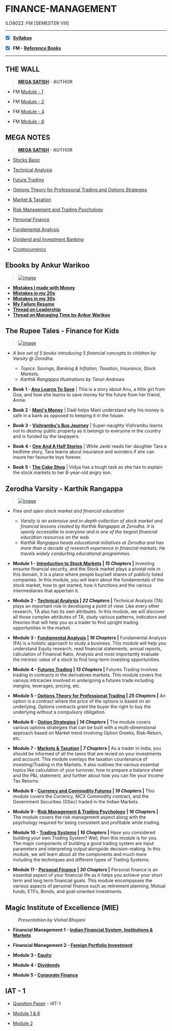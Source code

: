 # FINANCE-MANAGEMENT
 ILO8022: FM [SEMESTER VIII]

---
 
 - [X] **[Syllabus](https://github.com/Amey-Thakur/FINANCE-MANAGEMENT/blob/main/MU%20SEM%20VIII%20SYLLABUS.pdf)**
 
 - [X] **FM - [Reference Books](https://github.com/Amey-Thakur/FINANCE-MANAGEMENT/tree/main/Reference%20Books)**

---

## THE WALL

 >**[MEGA SATISH](https://github.com/msatmod) - AUTHOR**
 
 - FM [Module - 1](https://github.com/Amey-Thakur/FINANCE-MANAGEMENT/blob/main/THE%20WALL/FM_Module-1.pdf)
 
 - FM [Module - 2](https://github.com/Amey-Thakur/FINANCE-MANAGEMENT/blob/main/THE%20WALL/FM_Module-2.pdf)
 
 - FM [Module - 4](https://github.com/Amey-Thakur/FINANCE-MANAGEMENT/blob/main/THE%20WALL/FM_Module-4.pdf)
 
 - FM [Module - 6](https://github.com/Amey-Thakur/FINANCE-MANAGEMENT/blob/main/THE%20WALL/FM_Module-6.pdf)


## MEGA NOTES
 
 >**[MEGA SATISH](https://github.com/msatmod) - AUTHOR**
 
 - [Stocks Basic](https://github.com/Amey-Thakur/FINANCE-MANAGEMENT/blob/main/MEGA%20NOTES/1.%20Stocks%20Basic%20-%20FINANCE%20MANAGEMENT.pdf)
 
 - [Technical Analysis](https://github.com/Amey-Thakur/FINANCE-MANAGEMENT/blob/main/MEGA%20NOTES/2.%20Technical%20Analysis%20-%20FINANCE%20MANAGEMENT.pdf)
 
 - [Future Trading](https://github.com/Amey-Thakur/FINANCE-MANAGEMENT/blob/main/MEGA%20NOTES/3.%20Future%20Trading%20-%20FINANCE%20MANAGEMENT.pdf)
 
 - [Options Theory for Professional Trading and Options Strategies](https://github.com/Amey-Thakur/FINANCE-MANAGEMENT/blob/main/MEGA%20NOTES/4.%20Options%20Theory%20for%20Professional%20Trading%20and%20Options%20Strategies%20-%20FINANCE%20MANAGEMENT.pdf)
 
 - [Market & Taxation](https://github.com/Amey-Thakur/FINANCE-MANAGEMENT/blob/main/MEGA%20NOTES/5.%20Market%20%26%20Taxation%20-%20FINANCE%20MANAGEMENT.pdf)
 
 - [Risk Management and Trading Psychology](https://github.com/Amey-Thakur/FINANCE-MANAGEMENT/blob/main/MEGA%20NOTES/6.%20Risk%20Management%20and%20Trading%20Psychology%20-%20FINANCE%20MANAGEMENT.pdf)
 
 - [Personal Finance](https://github.com/Amey-Thakur/FINANCE-MANAGEMENT/blob/main/MEGA%20NOTES/7.%20Personal%20Finance%20-%20FINANCE%20MANAGEMENT.pdf)
 
 - [Fundamental Analysis](https://github.com/Amey-Thakur/FINANCE-MANAGEMENT/blob/main/MEGA%20NOTES/8.%20Fundamental%20Analysis%20-%20FINANCE%20MANAGEMENT.pdf)
 
 - [Dividend and Investment Banking](https://github.com/Amey-Thakur/FINANCE-MANAGEMENT/blob/main/MEGA%20NOTES/9.%20Dividend%20and%20Investment%20Banking%20-%20FINANCE%20MANAGEMENT.pdf)

 - [Cryptocurrency](https://github.com/Amey-Thakur/FINANCE-MANAGEMENT/blob/main/MEGA%20NOTES/10.%20Cryptocurrency%20-%20FINANCE%20MANAGEMENT.pdf)


## Ebooks by Ankur Warikoo

 >[![image](https://user-images.githubusercontent.com/54937357/150667715-5ca876b3-a682-439b-9e20-111ff5264217.png)](https://ankurwarikoo.com)

 - **[Mistakes I made with Money](https://github.com/Amey-Thakur/FINANCE-MANAGEMENT/blob/main/Ebooks%20by%20Ankur%20Warikoo/Mistakes%20I%20made%20with%20Money.pdf)**
 - **[Mistakes in my 20s](https://github.com/Amey-Thakur/FINANCE-MANAGEMENT/blob/main/Ebooks%20by%20Ankur%20Warikoo/Mistakes%20in%20my%2020s.pdf)**
 - **[Mistakes in my 30s](https://github.com/Amey-Thakur/FINANCE-MANAGEMENT/blob/main/Ebooks%20by%20Ankur%20Warikoo/Mistakes%20in%20my%2030s.pdf)**
 - **[My Failure Resume](https://github.com/Amey-Thakur/FINANCE-MANAGEMENT/blob/main/Ebooks%20by%20Ankur%20Warikoo/My%20Failure%20Resume.pdf)**
 - **[Thread on Leadership](https://github.com/Amey-Thakur/FINANCE-MANAGEMENT/blob/main/Ebooks%20by%20Ankur%20Warikoo/Thread%20on%20Leadership.pdf)**
 - **[Thread on Managing Time by Ankur Warikoo](https://github.com/Amey-Thakur/FINANCE-MANAGEMENT/blob/main/Ebooks%20by%20Ankur%20Warikoo/Thread%20on%20Managing%20Time%20by%20Ankur%20Warikoo.pdf)**


## The Rupee Tales - Finance for Kids 

 >[![image](https://user-images.githubusercontent.com/54937357/150667752-a3e8a7f4-04ae-4e77-9c74-ffa309cd2714.png)](https://rupeetales.com/?c=varsity)

- _A box set of 5 books introducing 5 financial concepts to children by Varsity @ Zerodha._ 
    * _Topics: Savings, Banking & Inflation, Taxation, Insurance, Stock Markets._
    * _Karthik Rangappa Illustrations by Tarun Andrews_

 - **Book 1 - [Anu Learns To Save](https://github.com/Amey-Thakur/FINANCE-MANAGEMENT/blob/main/The%20Rupee%20Tales%20(Finance%20for%20Kids)%20-%20Karthik%20Rangappa%20Illustrations%20by%20Tarun%20Andrews/Book%201_Anu%20Learns%20To%20Save.pdf)** | This is a story about Anu, a little girl from Goa, and how she learns to save money for the future from her friend, Annie.
 
 - **Book 2 - [Mani's Money](https://github.com/Amey-Thakur/FINANCE-MANAGEMENT/blob/main/The%20Rupee%20Tales%20(Finance%20for%20Kids)%20-%20Karthik%20Rangappa%20Illustrations%20by%20Tarun%20Andrews/Book%202_Mani's%20Money.pdf)** | Dadi helps Mani understand why his money is safe in a bank as opposed to keeping it in the house.
 
 - **Book 3 - [Vishrambu's Bus Journey](https://github.com/Amey-Thakur/FINANCE-MANAGEMENT/blob/main/The%20Rupee%20Tales%20(Finance%20for%20Kids)%20-%20Karthik%20Rangappa%20Illustrations%20by%20Tarun%20Andrews/Book%203_Vishrambu's%20Bus%20Journey.pdf)** | Super-naughty Vishrambu learns not to destroy public property as it belongs to everyone in the country and is funded by the taxpayers.
 
 - **Book 4 - [One And A Half Stories](https://github.com/Amey-Thakur/FINANCE-MANAGEMENT/blob/main/The%20Rupee%20Tales%20(Finance%20for%20Kids)%20-%20Karthik%20Rangappa%20Illustrations%20by%20Tarun%20Andrews/Book%204_One%20And%20A%20Half%20Stories.pdf)** | While Janki reads her daughter Tara a bedtime story, Tara learns about insurance and wonders if she can insure her favourite toys forever.
 
 - **Book 5 - [The Cake Shop](https://github.com/Amey-Thakur/FINANCE-MANAGEMENT/blob/main/The%20Rupee%20Tales%20(Finance%20for%20Kids)%20-%20Karthik%20Rangappa%20Illustrations%20by%20Tarun%20Andrews/Book%205_The%20Cake%20Shop.pdf)** | Vidya has a tough task as she has to explain the stock markets to her 8-year-old angry son.

## Zerodha Varsity - Karthik Rangappa

 >[![image](https://user-images.githubusercontent.com/54937357/150668021-87bbd241-1212-4107-a3c5-aaec50490e48.png)](https://zerodha.com/varsity)

 - _Free and open stock market and financial education_
     * _Varsity is an extensive and in-depth collection of stock market and financial lessons created by Karthik Rangappa at Zerodha. It is openly accessible to everyone and is one of the largest financial education resources on the web._
     * _Karthik Rangappa heads educational initiatives at Zerodha and has more than a decade of research experience in financial markets. He travels widely conducting educational programmes._

 - **Module 1 - [Introduction to Stock Markets](https://github.com/Amey-Thakur/FINANCE-MANAGEMENT/blob/main/Zerodha%20Varsity%20-%20Karthik%20Rangappa/Module%201_Introduction%20to%20Stock%20Markets.pdf) | _15 Chapters_ |** Investing ensures financial security, and the Stock market plays a pivotal role in this domain, it is a place where people buy/sell shares of publicly listed companies. In this module, you will learn about the fundamentals of the stock market, how to get started, how it functions and the various intermediaries that appertain it.
 
 - **Module 2 - [Technical Analysis](https://github.com/Amey-Thakur/FINANCE-MANAGEMENT/blob/main/Zerodha%20Varsity%20-%20Karthik%20Rangappa/Module%202_Technical%20Analysis.pdf) | _22 Chapters_ |** Technical Analysis (TA) plays an important role in developing a point of view. Like every other research, TA also has its own attributes. In this module, we will discover all those complex attributes of TA, study various patterns, indicators and theories that will help you as a trader to find upright trading opportunities in the market.
 
 - **Module 3 - [Fundamental Analysis](https://github.com/Amey-Thakur/FINANCE-MANAGEMENT/blob/main/Zerodha%20Varsity%20-%20Karthik%20Rangappa/Module%203_Fundamental%20Analysis.pdf) | _16 Chapters_ |** Fundamental Analysis (FA) is a holistic approach to study a business. This module will help you understand Equity research, read financial statements, annual reports, calculation of Financial Ratio, Analysis and most importantly evaluate the intrinsic value of a stock to find long-term investing opportunities.
 
 - **Module 4 - [Futures Trading](https://github.com/Amey-Thakur/FINANCE-MANAGEMENT/blob/main/Zerodha%20Varsity%20-%20Karthik%20Rangappa/Module%204_Futures%20Trading.pdf) | _13 Chapters_ |** Futures Trading involves trading in contracts in the derivatives markets. This module covers the various intricacies involved in undergoing a futures trade including margins, leverages, pricing, etc.
 
 - **Module 5 - [Options Theory for Professional Trading](https://github.com/Amey-Thakur/FINANCE-MANAGEMENT/blob/main/Zerodha%20Varsity%20-%20Karthik%20Rangappa/Module%205_Options%20Theory%20for%20Professional%20Trading.pdf) | _25 Chapters_ |** An option is a contract where the price of the options is based on an underlying. Options contracts grant the buyer the right to buy the underlying without a compulsory obligation.
 
 - **Module 6 - [Option Strategies](https://github.com/Amey-Thakur/FINANCE-MANAGEMENT/blob/main/Zerodha%20Varsity%20-%20Karthik%20Rangappa/Module%206_Option%20Strategies.pdf) | _14 Chapters_ |** The module covers various options strategies that can be built with a multi-dimensional approach based on Market trend involving Option Greeks, Risk-Return, etc.
 
 - **Module 7 - [Markets & Taxation](https://github.com/Amey-Thakur/FINANCE-MANAGEMENT/blob/main/Zerodha%20Varsity%20-%20Karthik%20Rangappa/Module%207_Markets%20%26%20Taxation.pdf) | _7 Chapters_ |** As a trader in India, you should be informed of all the taxes that are levied on your investments and account. This module overlays the taxation countenance of Investing/Trading in the Markets. It also outlines the various essential topics like calculation of your turnover, how to prepare a balance sheet and the P&L statement, and further about how you can file your Income Tax Returns.
 
 - **Module 8 - [Currency and Commodity Futures](https://github.com/Amey-Thakur/FINANCE-MANAGEMENT/blob/main/Zerodha%20Varsity%20-%20Karthik%20Rangappa/Module%208_Currency%20and%20Commodity%20Futures.pdf) | _19 Chapters_ |** This module covers the Currency,  MCX Commodity contract, and the Government Securities (GSec) traded in the Indian Markets.
 
 - **Module 9 - [Risk Management & Trading Psychology](https://github.com/Amey-Thakur/FINANCE-MANAGEMENT/blob/main/Zerodha%20Varsity%20-%20Karthik%20Rangappa/Module%209_Risk%20Management%20%26%20Trading%20Psychology.pdf) | _16 Chapters_ |** The module covers the risk management aspect along with the psychology required for being consistent and profitable while trading.
 
 - **Module 10 - [Trading Systems](https://github.com/Amey-Thakur/FINANCE-MANAGEMENT/blob/main/Zerodha%20Varsity%20-%20Karthik%20Rangappa/Module%2010_Trading%20Systems.pdf) | _16 Chapters_ |** Have you considered building your own Trading System? Well, then this module is for you. The major components of building a good trading system are input parameters and interpreting output alongside decision-making. In this module, we will learn about all the components and much more including the techniques and different types of Trading Systems.

 - **Module 11 - [Personal Finance](https://github.com/Amey-Thakur/FINANCE-MANAGEMENT/blob/main/Zerodha%20Varsity%20-%20Karthik%20Rangappa/Module%2011_Personal%20Finance.pdf) | _30 Chapters_ |** Personal finance is an essential aspect of your financial life as it helps you achieve your short term and long term financial goals. This module encompasses the various aspects of personal finance such as retirement planning, Mutual funds, ETFs, Bonds, and goal-oriented investments.

## Magic Institute of Excellence (MIE)

 >**_Presentation by Vishal Bhojani_**

 - **Financial Management 1 - [Indian Financial System, Institutions & Markets](https://github.com/Amey-Thakur/FINANCE-MANAGEMENT/blob/main/Magic%20Institute%20of%20Excellence%20(MIE)%20-%20Vishal%20Bhojani/Financial%20Management_1%20Indian%20Financial%20System%2C%20Institutions%20%26%20Markets.pdf)**
 
 - **Financial Management 2 - [Foreign Portfolio Investment](https://github.com/Amey-Thakur/FINANCE-MANAGEMENT/blob/main/Magic%20Institute%20of%20Excellence%20(MIE)%20-%20Vishal%20Bhojani/Financial%20Management_2%20Foreign%20Portfolio%20Investment.pdf)**
 
 - **Module 3 - [Equity](https://github.com/Amey-Thakur/FINANCE-MANAGEMENT/blob/main/Magic%20Institute%20of%20Excellence%20(MIE)%20-%20Vishal%20Bhojani/Module_3%20Equity%20D.pdf)**
 
 - **Module 4 - [Dividends](https://github.com/Amey-Thakur/FINANCE-MANAGEMENT/blob/main/Magic%20Institute%20of%20Excellence%20(MIE)%20-%20Vishal%20Bhojani/Module_4%20Dividends.pdf)**
 
 - **Module 5 - [Corporate Finance](https://github.com/Amey-Thakur/FINANCE-MANAGEMENT/blob/main/Magic%20Institute%20of%20Excellence%20(MIE)%20-%20Vishal%20Bhojani/Module_5%20Corporate%20Finance.pdf)** 


## IAT - 1

 - [Question Paper](https://github.com/Amey-Thakur/FINANCE-MANAGEMENT/blob/main/IAT-1/FM%20IAT-1%20Question%20Paper.pdf) - IAT-1
 
 - [Module 1 & 6](https://github.com/Amey-Thakur/FINANCE-MANAGEMENT/blob/main/IAT-1/Finance_Management.pdf)
 
 - [Module 2](https://github.com/Amey-Thakur/FINANCE-MANAGEMENT/blob/main/IAT-1/FM_Module-2.pdf)

